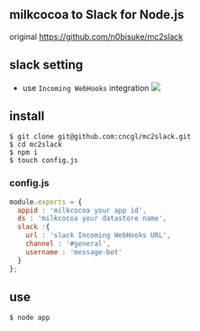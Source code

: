 ## milkcocoa to Slack for Node.js

original https://github.com/n0bisuke/mc2slack

## slack setting
* use `Incoming WebHooks` integration
![](https://drive.google.com/open?id=0BxX1sdAOmTicdmplOVN0bWtON1U)

## install

```
$ git clone git@github.com:cncgl/mc2slack.git
$ cd mc2slack
$ npm i
$ touch config.js
```

### config.js

```config.js
module.exports = {
  appid : 'milkcocoa your app id',
  ds : 'milkcocoa your datastore name',
  slack :{
    url : 'slack Incoming WebHooks URL',
    channel : '#general',
    username : 'message-bot'
  }
};
```

## use

```
$ node app
```
